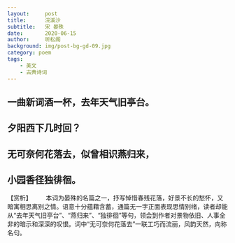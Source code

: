 ```yaml
---
layout:     post
title:      浣溪沙
subtitle:   宋 晏殊
date:       2020-06-15
author:     听松阁
background: img/post-bg-gd-09.jpg
category: poem
tags:
    - 美文
    - 古典诗词
---
```




## 一曲新词酒一杯，去年天气旧亭台。
## 夕阳西下几时回？

## 无可奈何花落去，似曾相识燕归来，
## 小园香径独徘徊。

 

【赏析】
　　本词为晏殊的名篇之一，抒写悼惜春残花落，好景不长的愁怀，又暗寓相思离别之情。语意十分蕴藉含蓄，通篇无一字正面表现思情别绪，读者却能从“去年天气旧亭台”、“燕归来”、“独徘徊”等句，领会到作者对景物依旧、人事全非的暗示和深深的叹恨。词中“无可奈何花落去”一联工巧而流丽，风韵天然，向称名句。



